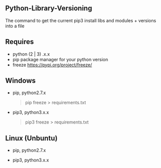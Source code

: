 
## Python-Library-Versioning
The command to get the current pip3 install libs and modules + versions into a file

## Requires
- python (2 | 3) .x.x 
- pip package manager for your python version
- freeze https://pypi.org/project/freeze/

## Windows 
- pip, python2.7.x
  > pip freeze > requirements.txt

- pip3, python3.x.x
  > pip3 freeze > requirements.txt


## Linux (Unbuntu) 
- pip, python2.7.x
  > 

- pip3, python3.x.x
  > 


